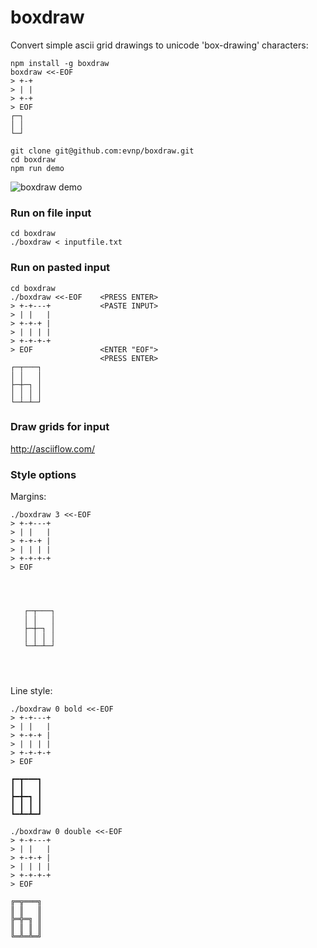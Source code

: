 # boxdraw

Convert simple ascii grid drawings to unicode 'box-drawing' characters:

```
npm install -g boxdraw
boxdraw <<-EOF
> +-+
> | |
> +-+
> EOF
┌─┐
│ │
└─┘
```

```
git clone git@github.com:evnp/boxdraw.git
cd boxdraw
npm run demo
```

![boxdraw demo](https://raw.githubusercontent.com/evnp/boxdraw/main/boxdraw.png "boxdraw demo")

### Run on file input

```
cd boxdraw
./boxdraw < inputfile.txt
```

### Run on pasted input

```
cd boxdraw
./boxdraw <<-EOF    <PRESS ENTER>
> +-+---+           <PASTE INPUT>
> | |   |
> +-+-+ |
> | | | |
> +-+-+-+
> EOF               <ENTER "EOF">
                    <PRESS ENTER>
┌─┬───┐
│ │   │
├─┼─┐ │
│ │ │ │
└─┴─┴─┘

```

### Draw grids for input

http://asciiflow.com/

### Style options

Margins:

```
./boxdraw 3 <<-EOF
> +-+---+
> | |   |
> +-+-+ |
> | | | |
> +-+-+-+
> EOF




   ┌─┬───┐
   │ │   │
   ├─┼─┐ │
   │ │ │ │
   └─┴─┴─┘




```

Line style:

```
./boxdraw 0 bold <<-EOF
> +-+---+
> | |   |
> +-+-+ |
> | | | |
> +-+-+-+
> EOF

┏━┳━━━┓
┃ ┃   ┃
┣━╋━┓ ┃
┃ ┃ ┃ ┃
┗━┻━┻━┛

./boxdraw 0 double <<-EOF
> +-+---+
> | |   |
> +-+-+ |
> | | | |
> +-+-+-+
> EOF

╔═╦═══╗
║ ║   ║
╠═╬═╗ ║
║ ║ ║ ║
╚═╩═╩═╝

```
